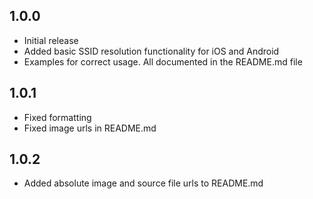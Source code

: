 ## 1.0.0

* Initial release
* Added basic SSID resolution functionality for iOS and Android
* Examples for correct usage. All documented in the README.md file

## 1.0.1

* Fixed formatting
* Fixed image urls in README.md

## 1.0.2

* Added absolute image and source file urls to README.md
